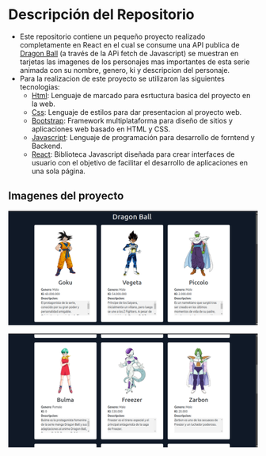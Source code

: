 # Descripción del Repositorio
- Este repositorio contiene un pequeño proyecto realizado completamente en React en el cual se consume una API publica de [Dragon Ball](https://web.dragonball-api.com/) (a través de la APi fetch de Javascript) se muestran en tarjetas las imagenes de los personajes mas importantes de esta serie animada con su nombre, genero, ki y descripcion del personaje.
- Para la realizacion de este proyecto se utilizaron las siguientes tecnologias:
  - [Html](https://developer.mozilla.org/es/docs/Web/HTML): Lenguaje de marcado para esrtuctura basica del proyecto en la web.
  - [Css](https://developer.mozilla.org/es/docs/Web/CSS): Lenguaje de estilos para dar presentacion al proyecto web.
  - [Bootstrap](https://getbootstrap.com/): Framework multiplataforma para diseño de sitios y aplicaciones web basado en HTML y CSS.
  - [Javascript](https://developer.mozilla.org/es/docs/Web/javascript): Lenguaje de programación para desarrollo de forntend y Backend.
  - [React](https://es.react.dev/): Biblioteca Javascript diseñada para crear interfaces de usuario con el objetivo de facilitar el desarrollo de aplicaciones en una sola página.

## Imagenes del proyecto

![Imagen 1](./src/assets/dragonBall1.png)

![Imagen 2](./src/assets/dragonBall2..png)
